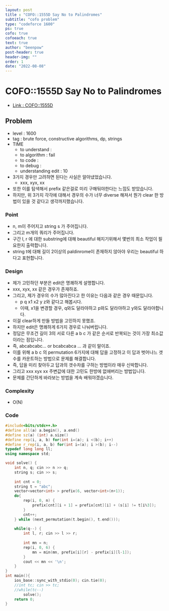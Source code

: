 ```yaml
---
layout: post
title : "COFO::1555D Say No to Palindromes"
subtitle: "cofo problem"
type: "codeforce 1600"
ps: true
cofo: true
cofoeach: true
text: true
author: "beenpow"
post-header: true
header-img: ""
order: 1
date: "2022-08-08"
---
```

# COFO::1555D Say No to Palindromes
- [Link : COFO::1555D](https://codeforces.com/problemset/problem/1555/D)


## Problem 

- level : 1600
- tag : brute force, constructive algorithms, dp, strings
- TIME
  - to understand    : 
  - to algorithm     : fail
  - to code          : 
  - to debug         : 
  - understanding edit : 10
- 3가지 경우만 고려하면 된다는 사실은 알아냈었습니다.
  - xxx, xyx, xx 
- 또한 이를 탐색해서 prefix 같은걸로 미리 구해둬야한다는 느낌도 받았습니다.
- 하지만, 위 3가지 각각에 대해서 경우의 수가 너무 diverse 해져서 뭔가 clear 한 방법이 있을 것 같다고 생각까지했습니다.

### Point
- n, m이 주어지고 string s 가 주어집니다.
- 그리고 m개의 쿼리가 주어집니다.
- 구간 l, r 에 대한 substring에 대해 beautiful 해지기위해서 몇번의 최소 작업이 필요한지 출력합니다.
- string t에 대해 길이 2이상의 paldinrome이 존재하지 않아야 우리는 beautiful 하다고 표현합니다.

### Design
- 제가 고민하던 부분은 edit은 명쾌하게 설명합니다.
- xxx, xyx, xx 같은 경우가 존재하죠.
- 그리고, 제가 경우의 수가 많아진다고 한 이유는 다음과 같은 경우 때문입니다.
  - p q x1 x2 y z와 같다고 해봅시다.
  - 이때, x1을 변경할 경우, q와도 달라야하고 p와도 달라야하고 y와도 달라야합니다.
- 이걸 clear하게 만들 방법을 고민하지 못했죠.
- 하지만 edit은 명쾌하게 6가지 경우로 나눠버립니다.
- 정답은 무조건 길이 3의 서로 다른 a b c 가 같은 순서로 반복되는 것이 가장 최소값이라는 점입니다.
- 즉, abcabcabc... or bcabcabca ... 과 같이 말이죠.
- 이를 위해 a b c 의 permutation 6가지에 대해 답을 고정하고 이 답과 벗어나느 갯수를 카운트하는 방법으로 문제를 해결합니다.
- 즉, 답을 미리 찾아두고 답과의 갯수차를 구하는 방법이라 매우 신박합니다.
- 그리고 xxx xyx xx 주변값에 대한 고민도 한방에 없애버리는 방법입니다.
- 문제를 간단하게 바라보는 방법을 계속 배워야겠습니다.

### Complexity
- O(N)

### Code

```cpp
#include<bits/stdc++.h>
#define all(a) a.begin(), a.end()
#define sz(a) (int) a.size()
#define rep(i, a, b) for(int i=(a); i <(b); i++)
#define r_rep(i, a, b) for(int i=(a); i >(b); i--)
typedef long long ll;
using namespace std;

void solve() {
    int n, q; cin >> n >> q;
    string s; cin >> s;
    
    int cnt = 0;
    string t = "abc";
    vector<vector<int> > prefix(6, vector<int>(n+1));
    do{
        rep(i, 0, n) {
            prefix[cnt][i + 1] = prefix[cnt][i] + (s[i] != t[i%3]);
        }
        cnt++;
    } while (next_permutation(t.begin(), t.end()));
    
    while(q--) {
        int l, r; cin >> l >> r;
        
        int mn = n;
        rep(i, 0, 6) {
            mn = min(mn, prefix[i][r] - prefix[i][l-1]);
        }
        cout << mn << '\n';
    }
}
int main(){
    ios_base::sync_with_stdio(0); cin.tie(0);
    //int tc; cin >> tc;
    //while(tc--)
        solve();
    return 0;
}
```
